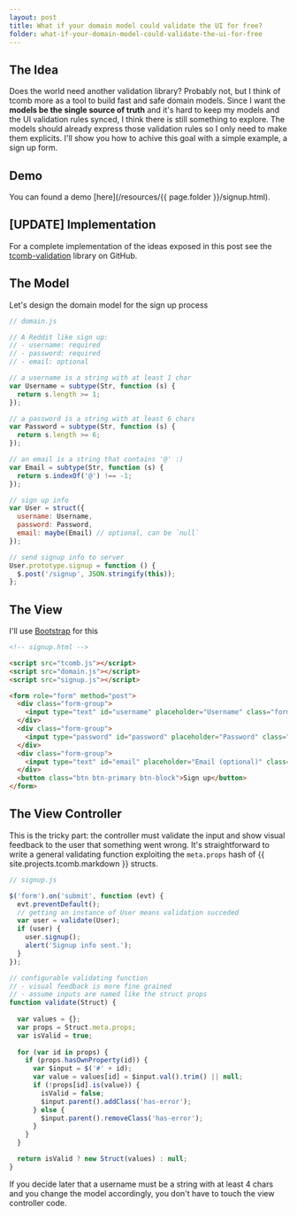 ```yaml
---
layout: post
title: What if your domain model could validate the UI for free?
folder: what-if-your-domain-model-could-validate-the-ui-for-free
---
```


## The Idea

Does the world need another validation library? Probably not, but I think of tcomb more as a tool to build 
fast and safe domain models. Since I want the **models be the single source of truth** and 
it's hard to keep my models and the UI validation rules synced, I think there is still something to explore. 
The models should already express those validation rules so I only need to make them explicits.
I'll show you how to achive this goal with a simple example, a sign up form.

## Demo

You can found a demo [here](/resources/{{ page.folder }}/signup.html).

## [UPDATE] Implementation

For a complete implementation of the ideas exposed in this post see the [tcomb-validation](https://github.com/gcanti/tcomb-validation) library on GitHub.

## The Model

Let's design the domain model for the sign up process

```javascript
// domain.js

// A Reddit like sign up:
// - username: required
// - password: required
// - email: optional

// a username is a string with at least 1 char
var Username = subtype(Str, function (s) {
  return s.length >= 1;
});

// a password is a string with at least 6 chars
var Password = subtype(Str, function (s) {
  return s.length >= 6;
});

// an email is a string that contains '@' :)
var Email = subtype(Str, function (s) {
  return s.indexOf('@') !== -1;
});

// sign up info
var User = struct({
  username: Username,
  password: Password,
  email: maybe(Email) // optional, can be `null`
});

// send signup info to server
User.prototype.signup = function () {
  $.post('/signup', JSON.stringify(this));
};
```

## The View

I'll use [Bootstrap](http://getbootstrap.com) for this

```html
<!-- signup.html -->

<script src="tcomb.js"></script>
<script src="domain.js"></script>
<script src="signup.js"></script>

<form role="form" method="post">
  <div class="form-group">
    <input type="text" id="username" placeholder="Username" class="form-control"/>
  </div>
  <div class="form-group">
    <input type="password" id="password" placeholder="Password" class="form-control"/>
  </div>
  <div class="form-group">
    <input type="text" id="email" placeholder="Email (optional)" class="form-control"/>
  </div>
  <button class="btn btn-primary btn-block">Sign up</button>
</form>
```

## The View Controller

This is the tricky part: the controller must validate the input and show visual feedback to the
user that something went wrong. It's straightforward to write a general validating function exploiting 
the `meta.props` hash of {{ site.projects.tcomb.markdown }} structs.

```javascript
// signup.js

$('form').on('submit', function (evt) {
  evt.preventDefault();
  // getting an instance of User means validation succeded
  var user = validate(User);
  if (user) {
    user.signup();
    alert('Signup info sent.');
  }
});

// configurable validating function
// - visual feedback is more fine grained
// - assume inputs are named like the struct props
function validate(Struct) {
  
  var values = {};
  var props = Struct.meta.props;
  var isValid = true;
  
  for (var id in props) {
    if (props.hasOwnProperty(id)) {
      var $input = $('#' + id);
      var value = values[id] = $input.val().trim() || null;
      if (!props[id].is(value)) {
        isValid = false;
        $input.parent().addClass('has-error');
      } else {
        $input.parent().removeClass('has-error');
      }
    }
  }

  return isValid ? new Struct(values) : null;
}
```

If you decide later that a username must be a string with at least 4 chars and you change the
model accordingly, you don't have to touch the view controller code.
